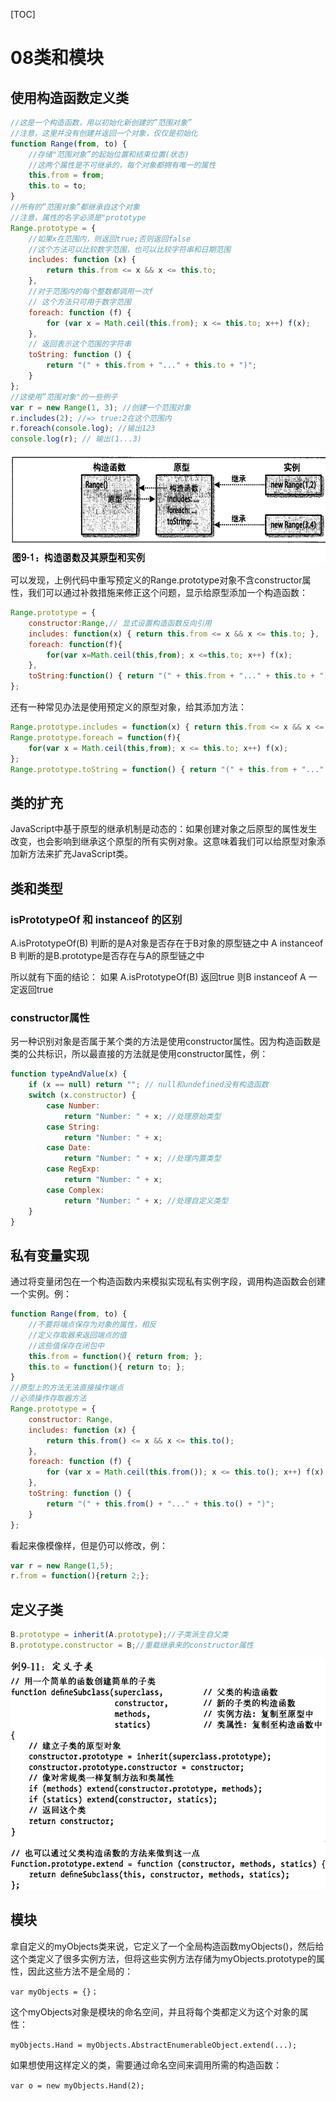 [TOC]

# 08类和模块

## 使用构造函数定义类

```js
//这是一个构造函数，用以初始化新创建的”范围对象”
//注意，这里并没有创建并返回一个对象，仅仅是初始化
function Range(from, to) {
    //存储"范围对象”的起始位置和结束位置(状态)
    //这两个属性是不可继承的，每个对象都拥有唯一的属性
    this.from = from;
    this.to = to;
}
//所有的”范围对象”都继承自这个对象
//注意，属性的名字必须是"prototype
Range.prototype = {
    //如果x在范围内，则返回true;否则返回false
    //这个方法可以比较数字范围，也可以比较字符串和日期范围
    includes: function (x) {
        return this.from <= x && x <= this.to;
    },
    //对于范围内的每个整数都调用一次f
    // 这个方法只可用于数字范围
    foreach: function (f) {
        for (var x = Math.ceil(this.from); x <= this.to; x++) f(x);
    },
    // 返回表示这个范围的字符串
    toString: function () {
        return "(" + this.from + "..." + this.to + ")";
    }
};
//这使用”范围对象"的一些例子
var r = new Range(1, 3); //创建一个范围对象
r.includes(2); //=> true:2在这个范围内
r.foreach(console.log); //输出123
console.log(r); // 输出(1...3)
```

![image-20230228165218363](assets/image-20230228165218363.png)

可以发现，上例代码中重写预定义的Range.prototype对象不含constructor属性，我们可以通过补救措施来修正这个问题，显示给原型添加一个构造函数：

```js
Range.prototype = {
	constructor:Range,// 显式设置构造函数反向引用
	includes: function(x) { return this.from <= x && x <= this.to; },
	foreach: function(f){
		for(var x=Math.ceil(this,from); x <=this.to; x++) f(x);
	},
	toString:function() { return "(" + this.from + "..." + this.to + ")" ; }
};
```

还有一种常见办法是使用预定义的原型对象，给其添加方法：

```js
Range.prototype.includes = function(x) { return this.from <= x && x <= this.to; };
Range.prototype.foreach = function(f){
    for(var x = Math.ceil(this,from); x <= this.to; x++) f(x);
};
Range.prototype.toString = function() { return "(" + this.from + "..." + this.to + ")" ; };
```

## 类的扩充

JavaScript中基于原型的继承机制是动态的：如果创建对象之后原型的属性发生改变，也会影响到继承这个原型的所有实例对象。这意味着我们可以给原型对象添加新方法来扩充JavaScript类。

## 类和类型

### isPrototypeOf 和 instanceof 的区别

A.isPrototypeOf(B) 判断的是A对象是否存在于B对象的原型链之中
A instanceof B  判断的是B.prototype是否存在与A的原型链之中

所以就有下面的结论：
如果 A.isPrototypeOf(B)  返回true 则B instanceof A 一定返回true

### constructor属性

另一种识别对象是否属于某个类的方法是使用constructor属性。因为构造函数是类的公共标识，所以最直接的方法就是使用constructor属性，例：

```js
function typeAndValue(x) {
    if (x == null) return ""; // null和undefined没有构造函数
    switch (x.constructor) {
        case Number:
            return "Number: " + x; //处理原始类型
        case String:
            return "Number: " + x;
        case Date:
            return "Number: " + x; //处理内置类型
        case RegExp:
            return "Number: " + x;
        case Complex:
            return "Number: " + x; //处理自定义类型
    }
}
```

## 私有变量实现

通过将变量闭包在一个构造函数内来模拟实现私有实例字段，调用构造函数会创建一个实例。例：

```js
function Range(from, to) {
    //不要将端点保存为对象的属性，相反
    //定义存取器来返回端点的值
    //这些值保存在闭包中
    this.from = function(){ return from; };
    this.to = function(){ return to; };
}
//原型上的方法无法直接操作端点
//必须操作存取器方法
Range.prototype = {
    constructor: Range,
    includes: function (x) {
        return this.from() <= x && x <= this.to();
    },
    foreach: function (f) {
        for (var x = Math.ceil(this.from()); x <= this.to(); x++) f(x);
    },
    toString: function () {
        return "(" + this.from() + "..." + this.to() + ")";
    }
};
```

看起来像模像样，但是仍可以修改，例：

```js
var r = new Range(1,5);
r.from = function(){return 2;};
```

## 定义子类

```js
B.prototype = inherit(A.prototype);//子类派生自父类
B.prototype.constructor = B;//重载继承来的constructor属性
```

![image-20230228194052652](assets/image-20230228194052652.png)

## 模块

拿自定义的myObjects类来说，它定义了一个全局构造函数myObjects()，然后给这个类定义了很多实例方法，但将这些实例方法存储为myObjects.prototype的属性，因此这些方法不是全局的：

`var myObjects = {}； `

这个myObjects对象是模块的命名空间，并且将每个类都定义为这个对象的属性：

`myObjects.Hand = myObjects.AbstractEnumerableObject.extend(...);`

如果想使用这样定义的类，需要通过命名空间来调用所需的构造函数：

`var o = new myObjects.Hand(2);`